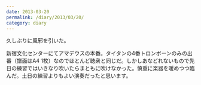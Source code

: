 ```yaml
---
date: 2013-03-20
permalink: /diary/2013/03/20/
category: diary
---
```


久しぶりに風邪を引いた。

新宿文化センターにてアマデウスの本番。タイタンの4番トロンボーンのみの出番（譜面はA4 1枚）なのでほとんど聴衆と同じだ。しかしあなどれないもので先日の練習ではいきなり吹いたらまともに吹けなかった。慎重に楽器を暖めつつ臨んだ。土日の練習よりもよい演奏だったと思います。